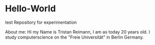 # Hello-World
test Repository for experimentation

About me:
Hi my Name is Tristan Reimann, I am as today 20 years old. I study computerscience on the "Freie Universität" in Berlin Germany.
